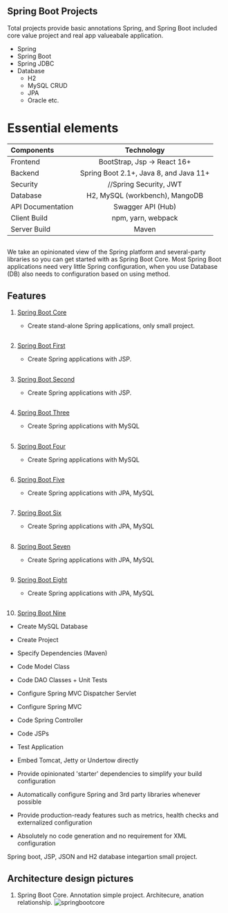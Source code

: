 ## Spring Boot Projects 
   Total projects provide basic annotations Spring, and Spring Boot included core value project and real app valueabale application.
  - Spring 
  - Spring Boot
  - Spring JDBC
  - Database
    + H2
    + MySQL CRUD
    + JPA
    + Oracle  etc.
#  
 # Essential elements
  
| Components  | Technology  | 
| :---        |    :----:   |   
|   Frontend  | BootStrap, Jsp -> React 16+       | 
| Backend   | Spring Boot 2.1+, Java 8, and Java 11+   |
|Security | //Spring Security, JWT|
| Database | H2, MySQL (workbench), MangoDB|
|API Documentation	| Swagger API (Hub)|
|Client Build | npm, yarn, webpack|
|Server Build| Maven|


##
We take an opinionated view of the Spring platform and several-party libraries so you can get started with as Spring Boot Core. Most Spring Boot applications need very little Spring configuration, when you use Database (DB) also needs to configuration based on using method.

##  Features 
1. [ Spring Boot Core](https://github.com/Hamdambek/Spring-Boot-Projects/tree/master/SpringBootCore)


   * Create stand-alone Spring applications, only small project. 


##
2. [ Spring Boot First](https://github.com/Hamdambek/Spring-Boot-Projects/tree/master/SpringBootFirst)

   * Create Spring applications with JSP. 

##
3. [ Spring Boot Second](https://github.com/Hamdambek/Spring-Boot-Projects/tree/master/SpringBootSecond)

   * Create Spring applications with JSP. 
##
4. [ Spring Boot Three](https://github.com/Hamdambek/Spring-Boot-Projects/tree/master/SpringBootThree)

   * Create Spring applications with MySQL 
##
5. [ Spring Boot Four](https://github.com/Hamdambek/Spring-Boot-Projects/tree/master/SpringBootFour)

   * Create Spring applications with MySQL    
##
6. [ Spring Boot Five](https://github.com/Hamdambek/Spring-Boot-Projects/tree/master/SpringBootFive)

   * Create Spring applications with JPA, MySQL    
##
7. [ Spring Boot Six](https://github.com/Hamdambek/Spring-Boot-Projects/tree/master/SpringBootSix)

   * Create Spring applications with JPA, MySQL    

##
8. [ Spring Boot Seven](https://github.com/Hamdambek/Spring-Boot-Projects/tree/master/SpringBootSeven)

   * Create Spring applications with JPA, MySQL    

##
9. [ Spring Boot Eight](https://github.com/Hamdambek/Spring-Boot-Projects/tree/master/SpringBootSeven)

   * Create Spring applications with JPA, MySQL  
 
 ##
10. [ Spring Boot Nine](https://github.com/Hamdambek/Spring-Boot-Projects/tree/master/SpringBootNine)

   * Create MySQL Database
   * Create Project
   * Specify Dependencies (Maven)
   * Code Model Class
   * Code DAO Classes + Unit Tests
   * Configure Spring MVC Dispatcher Servlet
   * Configure Spring MVC
   * Code Spring Controller
   * Code JSPs
   * Test Application 
   
  

* Embed Tomcat, Jetty or Undertow directly 

* Provide opinionated 'starter' dependencies to simplify your build configuration

* Automatically configure Spring and 3rd party libraries whenever possible

* Provide production-ready features such as metrics, health checks and externalized configuration

* Absolutely no code generation and no requirement for XML configuration


Spring boot, JSP, JSON and H2 database integartion small project. 



## Architecture design pictures
1. Spring Boot Core. Annotation simple project.
Architecure, anation relationship.
![springbootcore](https://user-images.githubusercontent.com/11626327/75553625-1bf97800-5a7c-11ea-8a85-48740cf50795.jpg)

